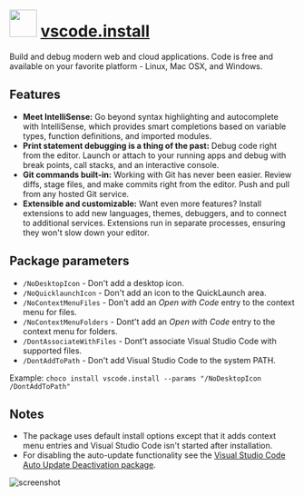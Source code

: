 # <img src="https://cdn.jsdelivr.net/gh/chocolatey-community/chocolatey-coreteampackages@00a000c7e5d8cc0d8416468e164eef281f843bff/icons/vscode.png" width="48" height="48"/> [vscode.install](https://chocolatey.org/packages/vscode)

Build and debug modern web and cloud applications. Code is free and available on your favorite platform - Linux, Mac OSX, and Windows.

## Features

* **Meet IntelliSense:** Go beyond syntax highlighting and autocomplete with IntelliSense, which provides smart completions based on variable types, function definitions, and imported modules.
* **Print statement debugging is a thing of the past:** Debug code right from the editor. Launch or attach to your running apps and debug with break points, call stacks, and an interactive console.
* **Git commands built-in:** Working with Git has never been easier. Review diffs, stage files, and make commits right from the editor. Push and pull from any hosted Git service.
* **Extensible and customizable:** Want even more features? Install extensions to add new languages, themes, debuggers, and to connect to additional services. Extensions run in separate processes, ensuring they won't slow down your editor.

## Package parameters

* `/NoDesktopIcon` - Don't add a desktop icon.
* `/NoQuicklaunchIcon` - Don't add an icon to the QuickLaunch area.
* `/NoContextMenuFiles` - Don't add an _Open with Code_ entry to the context menu for files.
* `/NoContextMenuFolders` - Dont't add an _Open with Code_ entry to the context menu for folders.
* `/DontAssociateWithFiles` - Dont't associate Visual Studio Code with supported files.
* `/DontAddToPath` - Don't add Visual Studio Code to the system PATH.

Example: `choco install vscode.install --params "/NoDesktopIcon /DontAddToPath"`

## Notes

* The package uses default install options except that it adds context menu entries and Visual Studio Code isn't started after installation.
* For disabling the auto-update functionality see the [Visual Studio Code Auto Update Deactivation package](https://chocolatey.org/packages/visualstudiocode-disableautoupdate).

![screenshot](https://cdn.jsdelivr.net/gh/chocolatey-community/chocolatey-coreteampackages@6dc510f16b69a2134e901f2576e991c462a18e9b/automatic/vscode/screenshot.png)
